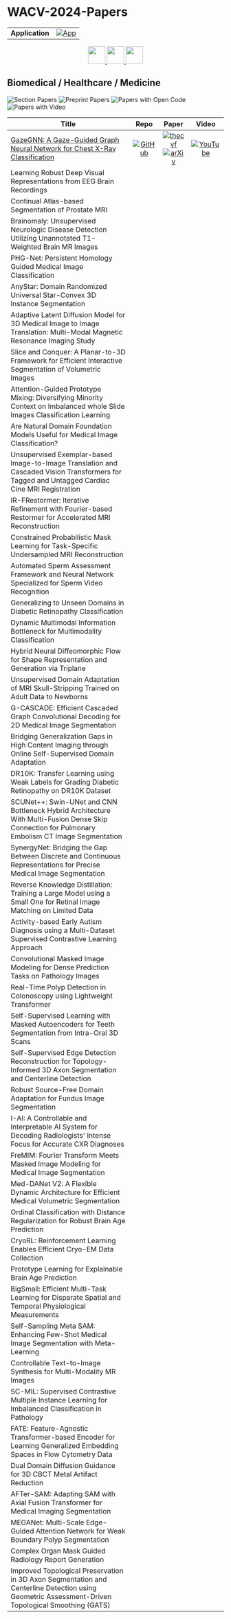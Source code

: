 # WACV-2024-Papers

<table>
    <tr>
        <td><strong>Application</strong></td>
        <td>
            <a href="https://huggingface.co/spaces/DmitryRyumin/NewEraAI-Papers" style="float:left;">
                <img src="https://img.shields.io/badge/🤗-NewEraAI--Papers-FFD21F.svg" alt="App" />
            </a>
        </td>
    </tr>
</table>

<div align="center">
    <a href="https://github.com/DmitryRyumin/WACV-2024-Papers/blob/main/sections/navigation_and_autonomous_driving.md">
        <img src="https://cdn.jsdelivr.net/gh/DmitryRyumin/NewEraAI-Papers@main/images/left.svg" width="40" alt="" />
    </a>
    <a href="https://github.com/DmitryRyumin/WACV-2024-Papers/">
        <img src="https://cdn.jsdelivr.net/gh/DmitryRyumin/NewEraAI-Papers@main/images/home.svg" width="40" alt="" />
    </a>
    <a href="https://github.com/DmitryRyumin/WACV-2024-Papers/blob/main/sections/commercial_retail.md">
        <img src="https://cdn.jsdelivr.net/gh/DmitryRyumin/NewEraAI-Papers@main/images/right.svg" width="40" alt="" />
    </a>
</div>

## Biomedical / Healthcare / Medicine

![Section Papers](https://img.shields.io/badge/Section%20Papers-1-42BA16) ![Preprint Papers](https://img.shields.io/badge/Preprint%20Papers-1-b31b1b) ![Papers with Open Code](https://img.shields.io/badge/Papers%20with%20Open%20Code-1-1D7FBF) ![Papers with Video](https://img.shields.io/badge/Papers%20with%20Video-0-FF0000)

| **Title** | **Repo** | **Paper** | **Video** |
|-----------|:--------:|:---------:|:---------:|
| [GazeGNN: A Gaze-Guided Graph Neural Network for Chest X-Ray Classification](https://openaccess.thecvf.com/content/WACV2024/html/Wang_GazeGNN_A_Gaze-Guided_Graph_Neural_Network_for_Chest_X-Ray_Classification_WACV_2024_paper.html) | [![GitHub](https://img.shields.io/github/stars/ukaukaaaa/GazeGNN?style=flat)](https://github.com/ukaukaaaa/GazeGNN) | [![thecvf](https://img.shields.io/badge/pdf-thecvf-7395C5.svg)](https://openaccess.thecvf.com/content/WACV2024/papers/Wang_GazeGNN_A_Gaze-Guided_Graph_Neural_Network_for_Chest_X-Ray_Classification_WACV_2024_paper.pdf) <br /> [![arXiv](https://img.shields.io/badge/arXiv-2305.18221-b31b1b.svg)](http://arxiv.org/abs/2305.18221) | [![YouTube](https://img.shields.io/badge/YouTube-%23FF0000.svg?style=for-the-badge&logo=YouTube&logoColor=white)](https://www.youtube.com/watch?v=jGSBemQG8tI) |
| Learning Robust Deep Visual Representations from EEG Brain Recordings |  |  |  |
| Continual Atlas-based Segmentation of Prostate MRI |  |  |  |
| Brainomaly: Unsupervised Neurologic Disease Detection Utilizing Unannotated T1-Weighted Brain MR Images |  |  |  |
| PHG-Net: Persistent Homology Guided Medical Image Classification |  |  |  |
| AnyStar: Domain Randomized Universal Star-Convex 3D Instance Segmentation |  |  |  |
| Adaptive Latent Diffusion Model for 3D Medical Image to Image Translation: Multi-Modal Magnetic Resonance Imaging Study |  |  |  |
| Slice and Conquer: A Planar-to-3D Framework for Efficient Interactive Segmentation of Volumetric Images |  |  |  |
| Attention-Guided Prototype Mixing: Diversifying Minority Context on Imbalanced whole Slide Images Classification Learning |  |  |  |
| Are Natural Domain Foundation Models Useful for Medical Image Classification? |  |  |  |
| Unsupervised Exemplar-based Image-to-Image Translation and Cascaded Vision Transformers for Tagged and Untagged Cardiac Cine MRI Registration |  |  |  |
| IR-FRestormer: Iterative Refinement with Fourier-based Restormer for Accelerated MRI Reconstruction |  |  |  |
| Constrained Probabilistic Mask Learning for Task-Specific Undersampled MRI Reconstruction |  |  |  |
| Automated Sperm Assessment Framework and Neural Network Specialized for Sperm Video Recognition |  |  |  |
| Generalizing to Unseen Domains in Diabetic Retinopathy Classification |  |  |  |
| Dynamic Multimodal Information Bottleneck for Multimodality Classification |  |  |  |
| Hybrid Neural Diffeomorphic Flow for Shape Representation and Generation via Triplane |  |  |  |
| Unsupervised Domain Adaptation of MRI Skull-Stripping Trained on Adult Data to Newborns |  |  |  |
| G-CASCADE: Efficient Cascaded Graph Convolutional Decoding for 2D Medical Image Segmentation |  |  |  |
| Bridging Generalization Gaps in High Content Imaging through Online Self-Supervised Domain Adaptation |  |  |  |
| DR10K: Transfer Learning using Weak Labels for Grading Diabetic Retinopathy on DR10K Dataset |  |  |  |
| SCUNet++: Swin-UNet and CNN Bottleneck Hybrid Architecture With Multi-Fusion Dense Skip Connection for Pulmonary Embolism CT Image Segmentation |  |  |  |
| SynergyNet: Bridging the Gap Between Discrete and Continuous Representations for Precise Medical Image Segmentation |  |  |  |
| Reverse Knowledge Distillation: Training a Large Model using a Small One for Retinal Image Matching on Limited Data |  |  |  |
| Activity-based Early Autism Diagnosis using a Multi-Dataset Supervised Contrastive Learning Approach |  |  |  |
| Convolutional Masked Image Modeling for Dense Prediction Tasks on Pathology Images |  |  |  |
| Real-Time Polyp Detection in Colonoscopy using Lightweight Transformer |  |  |  |
| Self-Supervised Learning with Masked Autoencoders for Teeth Segmentation from Intra-Oral 3D Scans |  |  |  |
| Self-Supervised Edge Detection Reconstruction for Topology-Informed 3D Axon Segmentation and Centerline Detection |  |  |  |
| Robust Source-Free Domain Adaptation for Fundus Image Segmentation |  |  |  |
| I-AI: A Controllable and Interpretable AI System for Decoding Radiologists' Intense Focus for Accurate CXR Diagnoses |  |  |  |
| FreMIM: Fourier Transform Meets Masked Image Modeling for Medical Image Segmentation |  |  |  |
| Med-DANet V2: A Flexible Dynamic Architecture for Efficient Medical Volumetric Segmentation |  |  |  |
| Ordinal Classification with Distance Regularization for Robust Brain Age Prediction |  |  |  |
| CryoRL: Reinforcement Learning Enables Efficient Cryo-EM Data Collection |  |  |  |
| Prototype Learning for Explainable Brain Age Prediction |  |  |  |
| BigSmall: Efficient Multi-Task Learning for Disparate Spatial and Temporal Physiological Measurements |  |  |  |
| Self-Sampling Meta SAM: Enhancing Few-Shot Medical Image Segmentation with Meta-Learning |  |  |  |
| Controllable Text-to-Image Synthesis for Multi-Modality MR Images |  |  |  |
| SC-MIL: Supervised Contrastive Multiple Instance Learning for Imbalanced Classification in Pathology |  |  |  |
| FATE: Feature-Agnostic Transformer-based Encoder for Learning Generalized Embedding Spaces in Flow Cytometry Data |  |  |  |
| Dual Domain Diffusion Guidance for 3D CBCT Metal Artifact Reduction |  |  |  |
| AFTer-SAM: Adapting SAM with Axial Fusion Transformer for Medical Imaging Segmentation |  |  |  |
| MEGANet: Multi-Scale Edge-Guided Attention Network for Weak Boundary Polyp Segmentation |  |  |  |
| Complex Organ Mask Guided Radiology Report Generation |  |  |  |
| Improved Topological Preservation in 3D Axon Segmentation and Centerline Detection using Geometric Assessment-Driven Topological Smoothing (GATS) |  |  |  |
